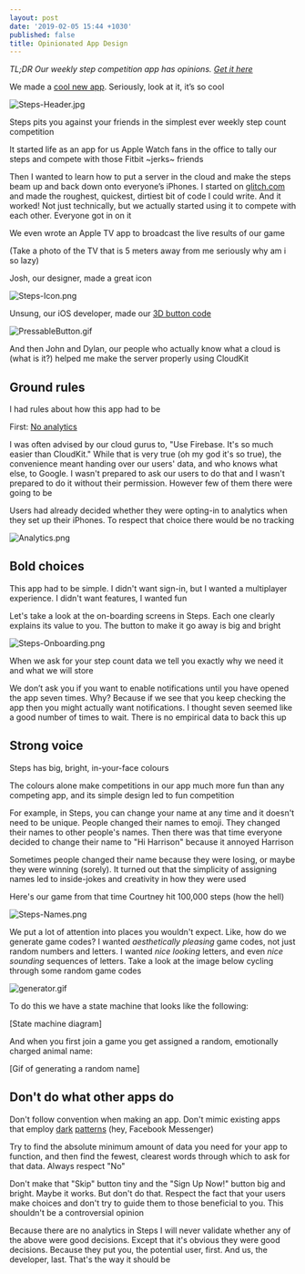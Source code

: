 ```yaml
---
layout: post
date: '2019-02-05 15:44 +1030'
published: false
title: Opinionated App Design
---
```

_TL;DR Our weekly step competition app has opinions. [Get it here](https://itunes.apple.com/us/app/play-steps/id1422593756)_

We made a [cool new app](https://itunes.apple.com/us/app/play-steps/id1422593756). Seriously, look at it, it’s so cool

![Steps-Header.jpg]({{site.baseurl}}/images/Steps-Header.jpg)

Steps pits you against your friends in the simplest ever weekly step count competition

It started life as an app for us Apple Watch fans in the office to tally our steps and compete with those Fitbit ~jerks~ friends

Then I wanted to learn how to put a server in the cloud and make the steps beam up and back down onto everyone’s iPhones. I started on [glitch.com](http://beautiful-ladybug.glitch.me) and made the roughest, quickest, dirtiest bit of code I could write. And it worked! Not just technically, but we actually started using it to compete with each other. Everyone got in on it

We even wrote an Apple TV app to broadcast the live results of our game

(Take a photo of the TV that is 5 meters away from me seriously why am i so lazy)

Josh, our designer, made a great icon

![Steps-Icon.png]({{site.baseurl}}/images/Steps-Icon.png)

Unsung, our iOS developer, made our [3D button code](https://github.com/enabledsolutions/PressableButton)

![PressableButton.gif]({{site.baseurl}}/images/PressableButton.gif)

And then John and Dylan, our people who actually know what a cloud is (what is it?) helped me make the server properly using CloudKit

## Ground rules

I had rules about how this app had to be

First: [No analytics](https://twitter.com/twolivesleft/status/1092616914973552640)

I was often advised by our cloud gurus to, "Use Firebase. It's so much easier than CloudKit." While that is very true (oh my god it's so true), the convenience meant handing over our users'  data, and who knows what else, to Google. I wasn't prepared to ask our users to do that and I wasn't prepared to do it without their permission. However few of them there were going to be

Users had already decided whether they were opting-in to analytics when they set up their iPhones. To respect that choice there would be no tracking

![Analytics.png]({{site.baseurl}}/images/Analytics.png)

## Bold choices

This app had to be simple. I didn't want sign-in, but I wanted a multiplayer experience. I didn't want features, I wanted fun

Let's take a look at the on-boarding screens in Steps. Each one clearly explains its value to you. The button to make it go away is big and bright

![Steps-Onboarding.png]({{site.baseurl}}/images/Steps-Onboarding.png)

When we ask for your step count data we tell you exactly why we need it and what we will store

We don’t ask you if you want to enable notifications until you have opened the app seven times. Why? Because if we see that you keep checking the app then you might actually want notifications. I thought seven seemed like a good number of times to wait. There is no empirical data to back this up

## Strong voice

Steps has big, bright, in-your-face colours

The colours alone make competitions in our app much more fun than any competing app, and its simple design led to fun competition

For example, in Steps, you can change your name at any time and it doesn't need to be unique. People changed their names to emoji. They changed their names to other people's names. Then there was that time everyone decided to change their name to "Hi Harrison" because it annoyed Harrison

Sometimes people changed their name because they were losing, or maybe they were winning (sorely). It turned out that the simplicity of assigning names led to inside-jokes and creativity in how they were used

Here's our game from that time Courtney hit 100,000 steps (how the hell)

![Steps-Names.png]({{site.baseurl}}/images/Steps-Names.png)

We put a lot of attention into places you wouldn't expect. Like, how do we generate game codes? I wanted *aesthetically pleasing* game codes, not just random numbers and letters. I wanted *nice looking* letters, and even *nice sounding* sequences of letters. Take a look at the image below cycling through some random game codes

![generator.gif]({{site.baseurl}}/images/generator.gif)

To do this we have a state machine that looks like the following:

[State machine diagram]

And when you first join a game you get assigned a random, emotionally charged animal name:

[Gif of generating a random name]

## Don't do what other apps do

Don't follow convention when making an app. Don't mimic existing apps that employ [dark](https://medium.com/@scf4/an-example-of-a-dark-pattern-in-facebook-messenger-4211772e744f) [patterns](https://medium.com/@GabeRealMedina/is-facebook-messenger-still-experimenting-with-dark-ux-bcbeac45dcb) (hey, Facebook Messenger)

Try to find the absolute minimum amount of data you need for your app to function, and then find the fewest, clearest words through which to ask for that data. Always respect "No"

Don't make that "Skip" button tiny and the "Sign Up Now!" button big and bright. Maybe it works. But don't do that. Respect the fact that your users make choices and don't try to guide them to those beneficial to you. This shouldn't be a controversial opinion

Because there are no analytics in Steps I will never validate whether any of the above were good decisions. Except that it's obvious they were good decisions. Because they put you, the potential user, first. And us, the developer, last. That's the way it should be
